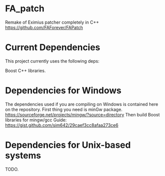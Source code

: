 # FA_patch

Remake of Eximius patcher completely in C++ 
https://github.com/FAForever/FAPatch


# Current Dependencies

This project currently uses the following deps:

Boost C++ libraries.

# Dependencies for Windows

The dependencies used if you are compiling on Windows
is contained here on the repository.
First thing you need is minGw package.
https://sourceforge.net/projects/mingw/?source=directory
Then build Boost libraries for mingw/gcc
Guide: https://gist.github.com/sim642/29caef3cc8afaa273ce6

# Dependencies for Unix-based systems

TODO. 



